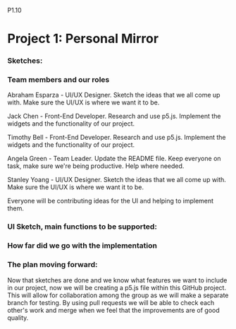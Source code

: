 P1.10
# Project 1: Personal Mirror

### Sketches:

### Team members and our roles

Abraham Esparza - UI/UX Designer.
   Sketch the ideas that we all come up with. Make sure the UI/UX is where we want it to be. 
                       
   Jack Chen -       Front-End Developer.
   Research and use p5.js. Implement the widgets and the functionality of our project.
                       
   Timothy Bell -    Front-End Developer.
   Research and use p5.js. Implement the widgets and the functionality of our project.
                       
   Angela Green -    Team Leader.
   Update the README file. Keep everyone on task, make sure we're being productive. Help where needed. 
                       
   Stanley Yoang -   UI/UX Designer.
   Sketch the ideas that we all come up with.  Make sure the UI/UX is where we want it to be. 
   
   Everyone will be contributing ideas for the UI and helping to implement them. 
   
### UI Sketch, main functions to be supported:

### How far did we go with the implementation

### The plan moving forward:

Now that sketches are done and we know what features we want to include in our project, now we will be creating a p5.js file within this GitHub project. This will allow for collaboration among the group as we will make a separate branch for testing. By using pull requests we will be able to check each other's work and merge when we feel that the improvements are of good quality. 
